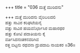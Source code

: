 +++
title = "036 ಮತ್ತೆ ಮುರಿದನು"

+++
ಮತ್ತೆ ಮುರಿದನು ವೈರಿಬಲದಲಿ  
ಹತ್ತು ಸಾವಿರ ಕರಿಘಟೆಯನೈ  
ವತ್ತು ಸಾವಿರ ಹಯವನಿರ್ಛಾಸಿರ ಮಹಾರಥರ  
ಹತ್ತು ಕೋಟಿ ಪದಾತಿಯನು ಕೈ  
ವರ್ತಿಸಿದನಂತಕನವರಿಗಿವ  
ರತ್ತ ಬಿಟ್ಟನು ರಥವನಾ ದ್ರುಪದಾದಿ ನಾಯಕರ    ॥36॥